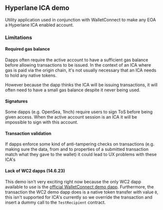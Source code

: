 ## Hyperlane ICA demo

Utility application used in conjunction with WalletConnect to make any EOA a Hyperlane ICA enabled account.

### Limitations

#### Required gas balance

Dapps often require the active account to have a sufficient gas balance before allowing transactions to be issued. In the context of an ICA where gas is paid via the origin chain, it's not usually necessary that an ICA needs to hold any native tokens.

However because the dapp thinks the ICA will be issuing transactions, it will often need to have a small gas balance despite it never being used.

#### Signatures

Some dapps (e.g. OpenSea, 1Inch) require users to sign ToS before being given access. When the active account session is an ICA it will be impossible to sign with this account.

#### Transaction validation

If dapps enforce some kind of anti-tampering checks on transactions (e.g. making sure the data, from and to properties of a submitted transaction match what they gave to the wallet) it could lead to UX problems with these ICA's

#### Lack of WC2 dapps (14.6.23)

This demo isn't very exciting right now because the only WC2 dapp available to use is the [official WalletConnect demo dapp](https://react-app.walletconnect.com). Furthermore, the transaction the WC2 demo dapp does is a native token transfer with value `0`, this isn't supported for ICA's currently so we override the transaction and insert a dummy call to the `TestRecipient` contract.
